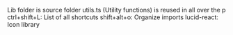 Lib folder is source folder
utils.ts (Utility functions) is reused in all over the p
ctrl+shift+L: List of all shortcuts
shift+alt+o: Organize imports
lucid-react: Icon library